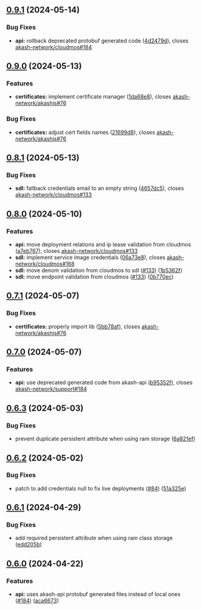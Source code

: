 ## [0.9.1](https://github.com/akash-network/akashjs/compare/v0.9.0...v0.9.1) (2024-05-14)


### Bug Fixes

* **api:** rollback deprecated protobuf generated code ([4d2479d](https://github.com/akash-network/akashjs/commit/4d2479d3695e858deff48675a6faec6208474632)), closes [akash-network/cloudmos#184](https://github.com/akash-network/cloudmos/issues/184)

## [0.9.0](https://github.com/akash-network/akashjs/compare/v0.8.1...v0.9.0) (2024-05-13)


### Features

* **certificates:** implement certificate manager ([1da68e8](https://github.com/akash-network/akashjs/commit/1da68e87782ccd368ee2ef5fef546a576fa47dbb)), closes [akash-network/akashjs#76](https://github.com/akash-network/akashjs/issues/76)


### Bug Fixes

* **certificates:** adjust cert fields names ([21699d8](https://github.com/akash-network/akashjs/commit/21699d8122996ea75f12d18d7c78276a3abcb595)), closes [akash-network/akashjs#76](https://github.com/akash-network/akashjs/issues/76)

## [0.8.1](https://github.com/akash-network/akashjs/compare/v0.8.0...v0.8.1) (2024-05-13)


### Bug Fixes

* **sdl:** fallback credentials email to an empty string ([4657dc5](https://github.com/akash-network/akashjs/commit/4657dc571f7164328c96d0092a7e93ec41fbc56a)), closes [akash-network/cloudmos#133](https://github.com/akash-network/cloudmos/issues/133)

## [0.8.0](https://github.com/akash-network/akashjs/compare/v0.7.1...v0.8.0) (2024-05-10)


### Features

* **api:** move deployment relations and ip lease validation from cloudmos ([a7eb767](https://github.com/akash-network/akashjs/commit/a7eb7672a04225201cc71b2ca4256a15fb28448e)), closes [akash-network/cloudmos#133](https://github.com/akash-network/cloudmos/issues/133)
* **sdl:** implement service image credentials ([06a73e8](https://github.com/akash-network/akashjs/commit/06a73e8fa507c5d005a5b92cbc77e29e5ed69967)), closes [akash-network/cloudmos#168](https://github.com/akash-network/cloudmos/issues/168)
* **sdl:** move denom validation from cloudmos to sdl ([#133](https://github.com/akash-network/akashjs/issues/133)) ([1b5362f](https://github.com/akash-network/akashjs/commit/1b5362f2e3b3067b2fbe3a9bf1d8119a01461de1))
* **sdl:** move endpoint validation from cloudmos ([#133](https://github.com/akash-network/akashjs/issues/133)) ([0b770ec](https://github.com/akash-network/akashjs/commit/0b770ece33d5ea6e12acef3b9e1e3b60457ae305))

## [0.7.1](https://github.com/akash-network/akashjs/compare/v0.7.0...v0.7.1) (2024-05-07)


### Bug Fixes

* **certificates:** properly import lib ([5bb78af](https://github.com/akash-network/akashjs/commit/5bb78af350f4f609424506e9b5fbe0f8a958d85b)), closes [akash-network/akashjs#76](https://github.com/akash-network/akashjs/issues/76)

## [0.7.0](https://github.com/akash-network/akashjs/compare/v0.6.3...v0.7.0) (2024-05-07)


### Features

* **api:** use deprecated generated code from akash-api ([b95352f](https://github.com/akash-network/akashjs/commit/b95352fae17646548b896a1d6cbc27edf14463bc)), closes [akash-network/support#184](https://github.com/akash-network/support/issues/184)

## [0.6.3](https://github.com/akash-network/akashjs/compare/v0.6.2...v0.6.3) (2024-05-03)


### Bug Fixes

* prevent duplicate persistent attribute when using ram storage ([6a821ef](https://github.com/akash-network/akashjs/commit/6a821efde40540fb33e9ec54073c82012d14f168))

## [0.6.2](https://github.com/akash-network/akashjs/compare/v0.6.1...v0.6.2) (2024-05-02)


### Bug Fixes

* patch to add credentials null to fix live deployments ([#84](https://github.com/akash-network/akashjs/issues/84)) ([51a325e](https://github.com/akash-network/akashjs/commit/51a325ebd8bcc60e613d81a626f90eb9364b50a3))

## [0.6.1](https://github.com/akash-network/akashjs/compare/v0.6.0...v0.6.1) (2024-04-29)


### Bug Fixes

* add required persistent attribute when using ram class storage ([edd205b](https://github.com/akash-network/akashjs/commit/edd205be195cee317b4cdf2aab4ec6a5d3b28c02))

## [0.6.0](https://github.com/akash-network/akashjs/compare/v0.5.11...v0.6.0) (2024-04-22)


### Features

* **api:** uses akash-api protobuf generated files instead of local ones ([#184](https://github.com/akash-network/akashjs/issues/184)) ([aca6673](https://github.com/akash-network/akashjs/commit/aca6673b4fdf3bd1b52e080a620a79bd09d7217b))

